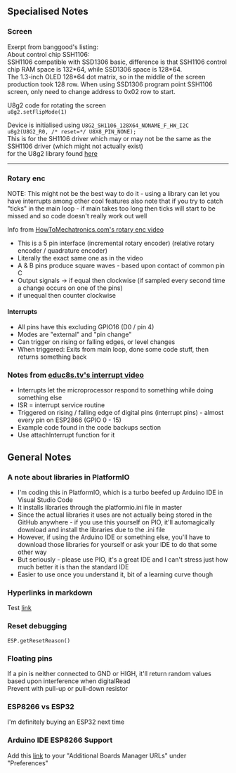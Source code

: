 ## Specialised Notes
### Screen
Exerpt from banggood's listing:  
About control chip SSH1106:  
SSH1106 compatible with SSD1306 basic, difference is that SSH1106 control chip RAM space is 132\*64, while SSD1306 space is 128\*64.  
The 1.3-inch OLED 128\*64 dot matrix, so in the middle of the screen production took 128 row. When using SSD1306 program point SSH1106 screen, only need to change address to 0x02 row to start.  

U8g2 code for rotating the screen  
`u8g2.setFlipMode(1)`  

Device is initialised using `U8G2_SH1106_128X64_NONAME_F_HW_I2C u8g2(U8G2_R0, /* reset=*/ U8X8_PIN_NONE);`  
This is for the SH1106 driver which may or may not be the same as the SSH1106 driver (which might not actually exist)  
for the U8g2 library found [here](https://github.com/olikraus/u8g2)  
*********************************************************************
### Rotary enc
NOTE: This might not be the best way to do it - using a library can let you have interrupts among other cool features
also note that if you try to catch "ticks" in the main loop - if main takes too long then ticks will start to be missed
and so code doesn't really work out well

Info from [HowToMechatronics.com's rotary enc video](https://www.youtube.com/watch?v=v4BbSzJ-hz4&ab_channel=HowToMechatronics)
- This is a 5 pin interface (incremental rotary encoder) (relative rotary encoder / quadrature encoder)
- Literally the exact same one as in the video
- A & B pins produce square waves - based upon contact of common pin C
- Output signals -> if equal then clockwise (if sampled every second time a change occurs on one of the pins)
- if unequal then counter clockwise

#### Interrupts  
- All pins have this excluding GPIO16 (D0 / pin 4)
- Modes are "external" and "pin change"
- Can trigger on rising or falling edges, or level changes
- When triggered: Exits from main loop, done some code stuff, then returns something back

### Notes from [educ8s.tv's interrupt video](https://www.youtube.com/watch?v=QtyOiTw0oQc&ab_channel=educ8s.tv)
- Interrupts let the microprocessor respond to something while doing something else
- ISR = interrupt service routine
- Triggered on rising / falling edge of digital pins (interrupt pins) - almost every pin on ESP2866 (GPIO 0 - 15)
- Example code found in the code backups section
- Use attachInterrupt function for it


## General Notes

### A note about libraries in PlatformIO
- I'm coding this in PlatformIO, which is a turbo beefed up Arduino IDE in Visual Studio Code
- It installs libraries through the platformio.ini file in master
- Since the actual libraries it uses are not actually being stored in the GitHub anywhere - if you use
this yourself on PIO, it'll automagically download and install the libraries due to the .ini file
- However, if using the Arduino IDE or something else, you'll have to download those libraries for yourself or
ask your IDE to do that some other way
- But seriously - please use PIO, it's a great IDE and I can't stress just how much better it is than the standard IDE
- Easier to use once you understand it, bit of a learning curve though

### Hyperlinks in markdown
Test [link](http://example.com "Title")

### Reset debugging
`ESP.getResetReason()`

### Floating pins
If a pin is neither connected to GND or HIGH, it'll return random values based upon interference when digitalRead  
Prevent with pull-up or pull-down resistor  

### ESP8266 vs ESP32
I'm definitely buying an ESP32 next time

### Arduino IDE ESP8266 Support
Add this [link](http://arduino.esp8266.com/stable/package_esp8266com_index.json) to your "Additional Boards Manager URLs" under "Preferences"